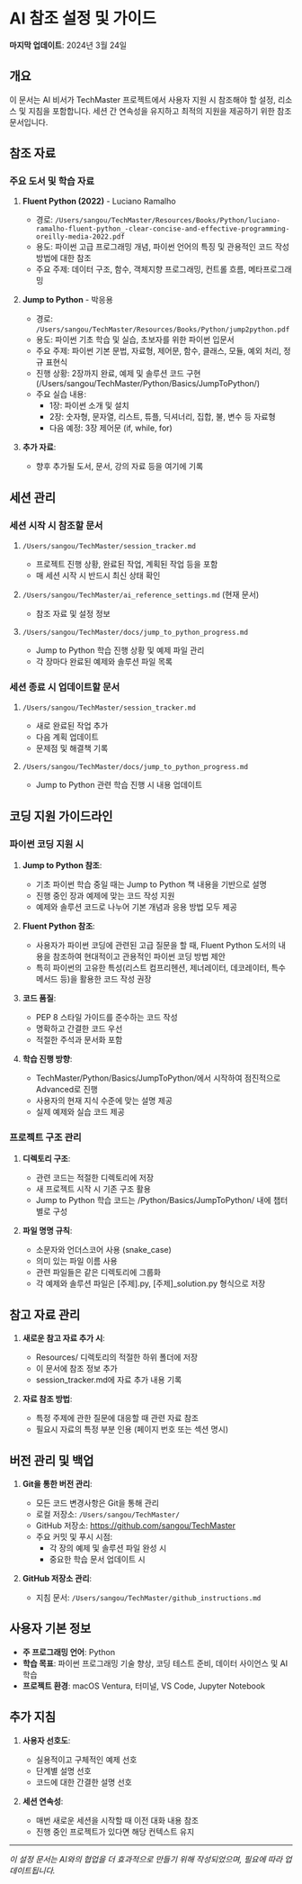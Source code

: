 # AI 참조 설정 및 가이드

**마지막 업데이트**: 2024년 3월 24일

## 개요

이 문서는 AI 비서가 TechMaster 프로젝트에서 사용자 지원 시 참조해야 할 설정, 리소스 및 지침을 포함합니다. 세션 간 연속성을 유지하고 최적의 지원을 제공하기 위한 참조 문서입니다.

## 참조 자료

### 주요 도서 및 학습 자료

1. **Fluent Python (2022)** - Luciano Ramalho
   - 경로: `/Users/sangou/TechMaster/Resources/Books/Python/luciano-ramalho-fluent-python_-clear-concise-and-effective-programming-oreilly-media-2022.pdf`
   - 용도: 파이썬 고급 프로그래밍 개념, 파이썬 언어의 특징 및 관용적인 코드 작성 방법에 대한 참조
   - 주요 주제: 데이터 구조, 함수, 객체지향 프로그래밍, 컨트롤 흐름, 메타프로그래밍

2. **Jump to Python** - 박응용
   - 경로: `/Users/sangou/TechMaster/Resources/Books/Python/jump2python.pdf`
   - 용도: 파이썬 기초 학습 및 실습, 초보자를 위한 파이썬 입문서
   - 주요 주제: 파이썬 기본 문법, 자료형, 제어문, 함수, 클래스, 모듈, 예외 처리, 정규 표현식
   - 진행 상황: 2장까지 완료, 예제 및 솔루션 코드 구현 (/Users/sangou/TechMaster/Python/Basics/JumpToPython/)
   - 주요 실습 내용:
     - 1장: 파이썬 소개 및 설치
     - 2장: 숫자형, 문자열, 리스트, 튜플, 딕셔너리, 집합, 불, 변수 등 자료형
     - 다음 예정: 3장 제어문 (if, while, for)

3. **추가 자료**:
   - 향후 추가될 도서, 문서, 강의 자료 등을 여기에 기록

## 세션 관리

### 세션 시작 시 참조할 문서

1. `/Users/sangou/TechMaster/session_tracker.md` 
   - 프로젝트 진행 상황, 완료된 작업, 계획된 작업 등을 포함
   - 매 세션 시작 시 반드시 최신 상태 확인

2. `/Users/sangou/TechMaster/ai_reference_settings.md` (현재 문서)
   - 참조 자료 및 설정 정보

3. `/Users/sangou/TechMaster/docs/jump_to_python_progress.md`
   - Jump to Python 학습 진행 상황 및 예제 파일 관리
   - 각 장마다 완료된 예제와 솔루션 파일 목록

### 세션 종료 시 업데이트할 문서

1. `/Users/sangou/TechMaster/session_tracker.md`
   - 새로 완료된 작업 추가
   - 다음 계획 업데이트
   - 문제점 및 해결책 기록

2. `/Users/sangou/TechMaster/docs/jump_to_python_progress.md`
   - Jump to Python 관련 학습 진행 시 내용 업데이트

## 코딩 지원 가이드라인

### 파이썬 코딩 지원 시

1. **Jump to Python 참조**:
   - 기초 파이썬 학습 중일 때는 Jump to Python 책 내용을 기반으로 설명
   - 진행 중인 장과 예제에 맞는 코드 작성 지원
   - 예제와 솔루션 코드로 나누어 기본 개념과 응용 방법 모두 제공

2. **Fluent Python 참조**:
   - 사용자가 파이썬 코딩에 관련된 고급 질문을 할 때, Fluent Python 도서의 내용을 참조하여 현대적이고 관용적인 파이썬 코딩 방법 제안
   - 특히 파이썬의 고유한 특성(리스트 컴프리헨션, 제너레이터, 데코레이터, 특수 메서드 등)을 활용한 코드 작성 권장

3. **코드 품질**:
   - PEP 8 스타일 가이드를 준수하는 코드 작성
   - 명확하고 간결한 코드 우선
   - 적절한 주석과 문서화 포함

4. **학습 진행 방향**:
   - TechMaster/Python/Basics/JumpToPython/에서 시작하여 점진적으로 Advanced로 진행
   - 사용자의 현재 지식 수준에 맞는 설명 제공
   - 실제 예제와 실습 코드 제공

### 프로젝트 구조 관리

1. **디렉토리 구조**:
   - 관련 코드는 적절한 디렉토리에 저장
   - 새 프로젝트 시작 시 기존 구조 활용
   - Jump to Python 학습 코드는 /Python/Basics/JumpToPython/ 내에 챕터별로 구성

2. **파일 명명 규칙**:
   - 소문자와 언더스코어 사용 (snake_case)
   - 의미 있는 파일 이름 사용
   - 관련 파일들은 같은 디렉토리에 그룹화
   - 각 예제와 솔루션 파일은 [주제].py, [주제]_solution.py 형식으로 저장

## 참고 자료 관리

1. **새로운 참고 자료 추가 시**:
   - Resources/ 디렉토리의 적절한 하위 폴더에 저장
   - 이 문서에 참조 정보 추가
   - session_tracker.md에 자료 추가 내용 기록

2. **자료 참조 방법**:
   - 특정 주제에 관한 질문에 대응할 때 관련 자료 참조
   - 필요시 자료의 특정 부분 인용 (페이지 번호 또는 섹션 명시)

## 버전 관리 및 백업

1. **Git을 통한 버전 관리**:
   - 모든 코드 변경사항은 Git을 통해 관리
   - 로컬 저장소: `/Users/sangou/TechMaster/`
   - GitHub 저장소: https://github.com/sangou/TechMaster
   - 주요 커밋 및 푸시 시점: 
     - 각 장의 예제 및 솔루션 파일 완성 시
     - 중요한 학습 문서 업데이트 시

2. **GitHub 저장소 관리**:
   - 지침 문서: `/Users/sangou/TechMaster/github_instructions.md`

## 사용자 기본 정보

- **주 프로그래밍 언어**: Python
- **학습 목표**: 파이썬 프로그래밍 기술 향상, 코딩 테스트 준비, 데이터 사이언스 및 AI 학습
- **프로젝트 환경**: macOS Ventura, 터미널, VS Code, Jupyter Notebook

## 추가 지침

1. **사용자 선호도**:
   - 실용적이고 구체적인 예제 선호
   - 단계별 설명 선호
   - 코드에 대한 간결한 설명 선호

2. **세션 연속성**:
   - 매번 새로운 세션을 시작할 때 이전 대화 내용 참조
   - 진행 중인 프로젝트가 있다면 해당 컨텍스트 유지

---

*이 설정 문서는 AI와의 협업을 더 효과적으로 만들기 위해 작성되었으며, 필요에 따라 업데이트됩니다.*